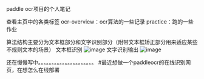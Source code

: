paddle ocr项目的个人笔记

查看主页中的各类标签
ocr-overview：ocr算法的一些记录
practice：跑的一些作业


算法结构主要分为文本框部分和文字识别部分（附带文本框矫正部分用来适应某些不规则文本的场景）
文本框识别
![image](https://user-images.githubusercontent.com/50852027/154205585-2ec6555c-b451-4de5-97d7-50fa25cb8971.png)
文字识别输出
![image](https://user-images.githubusercontent.com/50852027/154205481-74a5bc2c-0d8a-4335-beb9-f186f54559d7.png)

还在慢慢写中。。。。。。。。。。。。。。。。。。。。。
#最近想做一个paddleocr的在线识别网页，在想怎么在线部署
